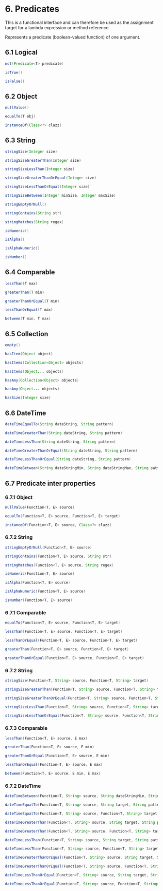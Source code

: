 # 6. Predicates

This is a functional interface and can therefore be used as the assignment target for a lambda expression or method reference.

Represents a predicate (boolean-valued function) of one argument.

## 6.1 Logical

```java
not(Predicate<T> predicate)
```

```java
isTrue()
```

```java
isFalse()
```

## 6.2 Object

```java
nullValue()
```

```java
equalTo(T obj)
```

```java
instanceOf(Class<?> clazz)
```

## 6.3 String

```java
stringSize(Integer size)
```

```java
stringSizeGreaterThan(Integer size)
```

```java
stringSizeLessThan(Integer size)
```

```java
stringSizeGreaterThanOrEqual(Integer size)
```

```java
stringSizeLessThanOrEqual(Integer size)
```

```java
stringSizeBetween(Integer minSize, Integer maxSize)
```

```java
stringEmptyOrNull()
```

```java
stringContains(String str)
```

```java
stringMatches(String regex)
```

```java
isNumeric()
```

```java
isAlpha()
```

```java
isAlphaNumeric()
```

```java
isNumber()
```

## 6.4 Comparable

```java
lessThan(T max)
```

```java
greaterThan(T min)
```

```java
greaterThanOrEqual(T min)
```

```java
lessThanOrEqual(T max)
```

```java
between(T min, T max)
```

## 6.5 Collection

```java
empty()
```

```java
hasItem(Object object)
```

```java
hasItems(Collection<Object> objects)
```

```java
hasItems(Object... objects)
```

```java
hasAny(Collection<Object> objects)
```

```java
hasAny(Object... objects)
```

```java
hasSize(Integer size)
```

## 6.6 DateTime

```java
dateTimeEqualTo(String dateString, String pattern)
```

```java
dateTimeGreaterThan(String dateString, String pattern)
```

```java
dateTimeLessThan(String dateString, String pattern)
```

```java
dateTimeGreaterThanOrEqual(String dateString, String pattern)
```

```java
dateTimeLessThanOrEqual(String dateString, String pattern)
```

```java
dateTimeBetween(String dateStringMin, String dateStringMax, String pattern)
```

## 6.7 Predicate inter properties

### 6.7.1 Object

```java
nullValue(Function<T, E> source)
```

```java
equalTo(Function<T, E> source, Function<T, E> target)
```

```java
instanceOf(Function<T, E> source, Class<?> clazz)
```

### 6.7.2 String

```java
stringEmptyOrNull(Function<T, E> source)
```

```java
stringContains(Function<T, E> source, String str)
```

```java
stringMatches(Function<T, E> source, String regex)
```

```java
isNumeric(Function<T, E> source)
```

```java
isAlpha(Function<T, E> source)
```

```java
isAlphaNumeric(Function<T, E> source)
```

```java
isNumber(Function<T, E> source)
```

### 6.7.1 Comparable

```java
equalTo(Function<T, E> source, Function<T, E> target)
```

```java
lessThan(Function<T, E> source, Function<T, E> target)
```

```java
lessThanOrEqual(Function<T, E> source, Function<T, E> target)
```

```java
greaterThan(Function<T, E> source, Function<T, E> target)
```

```java
greaterThanOrEqual(Function<T, E> source, Function<T, E> target)
```

### 6.7.2 String

```java
stringSize(Function<T, String> source, Function<T, String> target)
```

```java
stringSizeGreaterThan(Function<T, String> source, Function<T, String> target)
```

```java
stringSizeGreaterThanOrEqual(Function<T, String> source, Function<T, String> target)
```

```java
stringSizeLessThan(Function<T, String> source, Function<T, String> target)
```

```java
stringSizeLessThanOrEqual(Function<T, String> source, Function<T, String> target)
```

### 6.7.3 Comparable

```java
lessThan(Function<T, E> source, E max)
```

```java
greaterThan(Function<T, E> source, E min)
```

```java
greaterThanOrEqual(Function<T, E> source, E min)
```

```java
lessThanOrEqual(Function<T, E> source, E max)
```

```java
between(Function<T, E> source, E min, E max)
```

### 6.7.2 DateTime

```java
dateTimeBetween(Function<T, String> source, String dateStringMin, String dateStringMax, String pattern)
```

```java
dateTimeEqualTo(Function<T, String> source, String target, String pattern)
```

```java
dateTimeEqualTo(Function<T, String> source, Function<T, String> target, String pattern)
```

```java
dateTimeGreaterThan(Function<T, String> source, String target, String pattern)
```

```java
dateTimeGreaterThan(Function<T, String> source, Function<T, String> target, String pattern)
```

```java
dateTimeLessThan(Function<T, String> source, String target, String pattern)
```

```java
dateTimeLessThan(Function<T, String> source, Function<T, String> target, String pattern)
```

```java
dateTimeGreaterThanOrEqual(Function<T, String> source, String target, String pattern)
```

```java
dateTimeGreaterThanOrEqual(Function<T, String> source, Function<T, String> target, String pattern)
```

```java
dateTimeLessThanOrEqual(Function<T, String> source, String target, String pattern)
```

```java
dateTimeLessThanOrEqual(Function<T, String> source, Function<T, String> target, String pattern)
```
